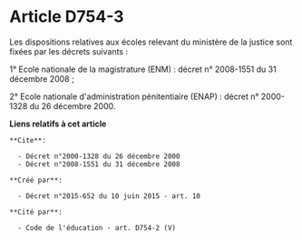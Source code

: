 # Article D754-3

Les dispositions relatives aux écoles relevant du ministère de la justice sont fixées par les décrets suivants :

1° Ecole nationale de la magistrature (ENM) : décret n° 2008-1551 du 31 décembre 2008 ;

2° Ecole nationale d'administration pénitentiaire (ENAP) : décret n° 2000-1328 du 26 décembre 2000.

**Liens relatifs à cet article**

	**Cite**:

	  - Décret n°2000-1328 du 26 décembre 2000
	  - Décret n°2008-1551 du 31 décembre 2008

	**Créé par**:

	  - Décret n°2015-652 du 10 juin 2015 - art. 10

	**Cité par**:

	  - Code de l'éducation - art. D754-2 (V)
